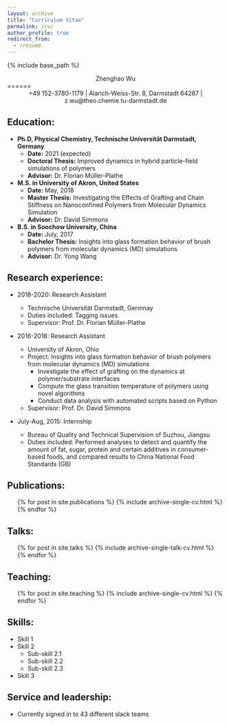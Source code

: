 ```yaml
---
layout: archive
title: "Curriculum Vitae"
permalink: /cv/
author_profile: true
redirect_from:
  - /resume
---
```


{% include base_path %}


<div align="center">Zhenghao Wu</div>
======

<div align="center">+49 152-3780-1179 |   Alarich-Weiss-Str. 8, Darmstadt 64287 | z.wu@theo.chemie.tu-darmstadt.de </div>


Education:
------

* **Ph.D, Physical Chemistry, Technische Universität Darmstadt, Germany**
  * **Date:** 2021 (expected)
  * **Doctoral Thesis:** Improved dynamics in hybrid particle-field simulations of polymers
  * **Advisor:** Dr. Florian Müller-Plathe
* **M.S. in University of Akron, United States**
  * **Date:** May, 2018
  * **Master Thesis:** Investigating the Effects of Grafting and Chain Stiffness on Nanoconfined Polymers from Molecular Dynamics Simulation
  * **Advisor:** Dr. David Simmons
* **B.S. in Soochow University, China**
  * **Date:** July, 2017
  * **Bachelor Thesis:** Insights into glass formation behavior of brush polymers from molecular dynamics (MD) simulations
  * **Advisor:** Dr. Yong Wang
  
Research experience:
------
* 2018-2020: Research Assistant
  * Technische Universität Darmstadt, Germnay
  * Duties included: Tagging issues
  * Supervisor: Prof. Dr. Florian Müller-Plathe 

* 2016-2018: Research Assistant
  * University of Akron, Ohio
  * Project: Insights into glass formation behavior of brush polymers from molecular dynamics (MD) simulations
    * Investigate the effect of grafting on the dynamics at polymer/substrate interfaces
    * Compute the glass transition temperature of polymers using novel algorithms
    * Conduct data analysis with automated scripts based on Python
  * Supervisor: Prof. Dr. David Simmons 

* July-Aug, 2015: Internship
  * Bureau of Quality and Technical Supervision of Suzhou, Jiangsu
  * Duties included: Performed analyses to detect and quantify the amount of fat, sugar, protein and certain additives in consumer-based foods, and compared results to China National Food Standards (GB)
  

Publications:
------
  <ul>{% for post in site.publications %}
    {% include archive-single-cv.html %}
  {% endfor %}</ul>
  
Talks:
------
  <ul>{% for post in site.talks %}
    {% include archive-single-talk-cv.html %}
  {% endfor %}</ul>
  
Teaching:
------
  <ul>{% for post in site.teaching %}
    {% include archive-single-cv.html %}
  {% endfor %}</ul>

Skills:
------
* Skill 1
* Skill 2
  * Sub-skill 2.1
  * Sub-skill 2.2
  * Sub-skill 2.3
* Skill 3


Service and leadership:
------
* Currently signed in to 43 different slack teams

